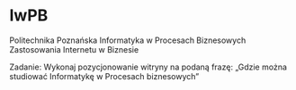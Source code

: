 # IwPB
Politechnika Poznańska
Informatyka w Procesach Biznesowych
Zastosowania Internetu w Biznesie

Zadanie:
Wykonaj pozycjonowanie witryny na podaną frazę:
„Gdzie można studiować Informatykę w Procesach biznesowych”
